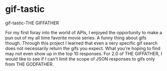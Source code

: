 # gif-tastic
gif-tastic-THE GIFFATHER

For my first foray into the world of APIs, I enjoyed the opportunity to make a pun out of my all time favorite movie series. A funny thing about gifs though. Through this project I learned that even a very specific gif search does not necessarily return the gifs you expect. What you're hoping to find may not even show up in the top 10 responses. For 2.0 of THE GIFFATHER, I would like to see if I can't limit the scope of JSON responses to gifs only from THE GODFATHER.
